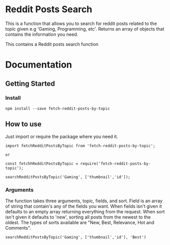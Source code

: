 # Reddit Posts Search

This is a function that allows you to search for reddit posts related to the topic given e.g 'Gaming, Programming, etc'. Returns an array of objects that contains the information you need.

This contains a Reddit posts search function

# Documentation

## Getting Started

### Install
```
npm install --save fetch-reddit-posts-by-topic
``` 
## How to use
Just import or require the package where you need it.
```
import fetchRedditPostsByTopic from 'fetch-reddit-posts-by-topic';

or

const fetchhRedditPostsByTopic = require('fetch-reddit-posts-by-topic');

searchRedditPostsByTopic('Gaming', ['thumbnail','id']);
```

### Arguments
The function takes three arguments, topic, fields, and sort. Field is an array of string that contain's any of the fields you want. When fields isn't given it defaults to an empty array returning everything from the request. When sort isn't given it defaults to 'new', sorting all posts from the newest to the oldest. 
The types of sorts available are "New, Best, Relevance, Hot and Comments".

```
searchRedditPostsByTopic('Gaming', ['thumbnail','id'], 'Best')
```
